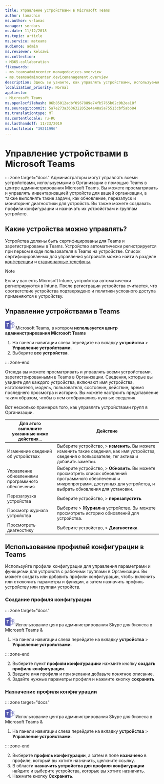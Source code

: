 ```yaml
---
title: Управление устройствами в Microsoft Teams
author: lanachin
ms.author: v-lanac
manager: serdars
ms.date: 11/12/2018
ms.topic: article
ms.service: msteams
audience: admin
ms.reviewer: kelsawi
ms.collection:
- M365-collaboration
f1keywords:
- ms.teamsadmincenter.managedevices.overview
- ms.teamsadmincenter.devicemanagement.overview
description: Здесь вы узнаете, как управлять устройствами, используемыми в вашей организации с помощью Teams.
localization_priority: Normal
appliesto:
- Microsoft Teams
ms.openlocfilehash: 06b85012adbf0967889e74fb5765b02c9b2ea18f
ms.sourcegitcommit: 5a7e273a3636322052e4a48a5a75513cbf5abb84
ms.translationtype: MT
ms.contentlocale: ru-RU
ms.lasthandoff: 11/23/2019
ms.locfileid: "39211996"
---
```

# <a name="manage-your-devices-in-microsoft-teams"></a>Управление устройствами в Microsoft Teams

::: zone target="docs"
Администраторы могут управлять всеми устройствами, используемыми в Организации с помощью Teams в центре администрирования Microsoft Teams. Вы можете просматривать и управлять инвентаризацией устройств для вашей организации, а также выполнять такие задачи, как обновление, перезапуск и мониторинг диагностики для устройств. Вы также можете создавать профили конфигурации и назначать их устройствам и группам устройств. 

## <a name="what-devices-can-you-manage"></a>Какие устройства можно управлять?
Устройства должны быть сертифицированы для Teams и зарегистрированы в Teams. Устройство автоматически регистрируется при первом входе пользователя в Teams на устройстве. Список сертифицированных для управления устройств можно найти в разделе [конференции](https://products.office.com/microsoft-teams/across-devices/devices/category?devicetype=16) и [стационарные телефоны](https://products.office.com/microsoft-teams/across-devices/devices/category?devicetype=34).

> [!NOTE]
> Если у вас есть Microsoft Intune, устройства автоматически регистрируются в Intune. После регистрации устройства считается, что соответствие устройства подтверждено и политики условного доступа применяются к устройству. 

## <a name="manage-devices-in-teams"></a>Управление устройствами в Teams

![Значок с логотипом](media/teams-logo-30x30.png) Microsoft Teams, в котором **используется центр администрирования Microsoft Teams**

1. На панели навигации слева перейдите на вкладку **устройства** > **Управление устройствами**.
2. Выберите **все устройства**.  

::: zone-end

 Отсюда вы можете просматривать и управлять всеми устройствами, зарегистрированными в Teams в Организации. Сведения, которые вы увидите для каждого устройства, включают имя устройства, изготовителя, модель, пользователя, состояние, действие, время последнего просмотра и историю. Вы можете настроить представление таким образом, чтобы в нем отображались нужные сведения.

 Вот несколько примеров того, как управлять устройствами групп в Организации.  
    
|Для этого выполните указанные ниже действия...  |Действие |
|---------|---------|
|Изменение сведений об устройствах   | Выберите устройство, > **изменить**. Вы можете изменить такие сведения, как имя устройства, сведения о пользователе, тег актива и добавить заметки.     |
|Управление обновлениями программного обеспечения   |Выберите устройство, > **Обновить**. Вы можете просмотреть список обновлений программного обеспечения и микропрограмм, доступных для устройства, и выбрать обновления для установки.    |
|Перезагрузка устройства   |Выберите устройство, > **перезапустить**.          |
|Просмотр журнала устройства  | Выберите > **Журнал**на устройстве. Вы можете просмотреть историю обновлений для устройства.     |
|Просмотреть диагностику  | Выберите устройство, > **Диагностика**.        |

## <a name="use-configuration-profiles-in-teams"></a>Использование профилей конфигурации в Teams

Используйте профили конфигурации для управления параметрами и функциями для устройств с рабочими группами в Организации. Вы можете создать или добавить профили конфигурации, чтобы включить или отключить параметры и функции, а затем назначить профиль устройству или группам устройств. 

### <a name="create-a-configuration-profile"></a>Создание профиля конфигурации

::: zone target="docs"

![Значок, показывающий логотип Microsoft Teams](media/teams-logo-30x30.png) Использование центра администрирования Skype для бизнеса в Microsoft Teams &

1. На панели навигации слева перейдите на вкладку **устройства** > **Управление устройствами**.

::: zone-end

2. Выберите пункт **профили конфигурации**и нажмите кнопку **создать профиль конфигурации**.
3. Введите имя профиля и при желании добавьте понятное описание.
4. Задайте нужные параметры профиля и нажмите кнопку **сохранить**.

### <a name="assign-a-configuration-profile"></a>Назначение профиля конфигурации

::: zone target="docs"

![Значок, показывающий логотип Microsoft Teams](media/teams-logo-30x30.png) Использование центра администрирования Skype для бизнеса в Microsoft Teams &

1. На панели навигации слева перейдите на вкладку **устройства** > **Управление устройствами**.

::: zone-end

2. Выберите **профиль конфигурации**, а затем в поле **назначено** в профиле, который вы хотите назначить, щелкните ссылку.  
3. В области **назначить устройства для профиля конфигурации** найдите и выберите устройства, которые вы хотите назначить.
4. Нажмите кнопку **Сохранить**.
